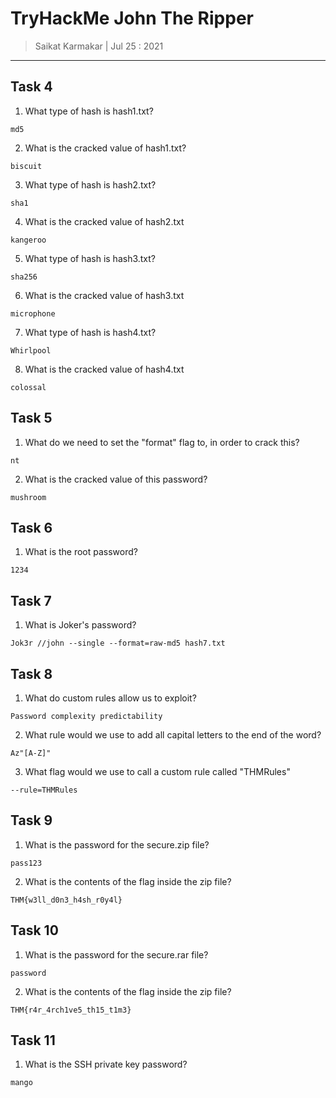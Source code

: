 # TryHackMe John The Ripper

> Saikat Karmakar | Jul 25 : 2021


---

## Task 4

1. What type of hash is hash1.txt?
```
md5
```
2. What is the cracked value of hash1.txt?
```
biscuit
```
3. What type of hash is hash2.txt?
```
sha1
```
4. What is the cracked value of hash2.txt
```
kangeroo
```
5. What type of hash is hash3.txt?
```
sha256
```
6. What is the cracked value of hash3.txt
```
microphone
```
7. What type of hash is hash4.txt?
```
Whirlpool
```
8. What is the cracked value of hash4.txt
```
colossal
```

## Task 5

1. What do we need to set the "format" flag to, in order to crack this?
```
nt
```
2. What is the cracked value of this password?
```
mushroom
```

## Task 6 

1. What is the root password?
```
1234
```

## Task 7

1. What is Joker's password?
```
Jok3r //john --single --format=raw-md5 hash7.txt 
```

## Task 8

1. What do custom rules allow us to exploit?
```
Password complexity predictability
```
2. What rule would we use to add all capital letters to the end of the word?
```
Az"[A-Z]"
```
3. What flag would we use to call a custom rule called "THMRules"
```
--rule=THMRules
```

## Task 9

1. What is the password for the secure.zip file?
```
pass123
```
2. What is the contents of the flag inside the zip file?
```
THM{w3ll_d0n3_h4sh_r0y4l}
```

## Task 10

1. What is the password for the secure.rar file?
```
password
```
2. What is the contents of the flag inside the zip file?
```
THM{r4r_4rch1ve5_th15_t1m3}
```

## Task 11

1. What is the SSH private key password?
```
mango
```
